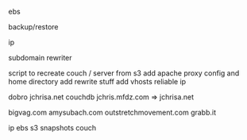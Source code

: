 ebs
  
  backup/restore

ip

subdomain rewriter





script to recreate couch / server from s3
add apache proxy config and home directory
add rewrite stuff
add vhosts
reliable ip

dobro
  jchrisa.net
      couchdb
  jchris.mfdz.com => jchrisa.net
  
  bigvag.com
  amysubach.com
  outstretchmovement.com
  grabb.it
  
  ip
  ebs
  s3 snapshots
  couch